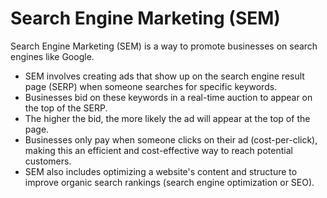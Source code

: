 # Search Engine Marketing (SEM)

Search Engine Marketing (SEM) is a way to promote businesses on search engines like Google. 

* SEM involves creating ads that show up on the search engine result page (SERP) when someone searches for specific keywords.
* Businesses bid on these keywords in a real-time auction to appear on the top of the SERP.
* The higher the bid, the more likely the ad will appear at the top of the page.
* Businesses only pay when someone clicks on their ad (cost-per-click), making this an efficient and cost-effective way to reach potential customers.
* SEM also includes optimizing a website's content and structure to improve organic search rankings (search engine optimization or SEO).
